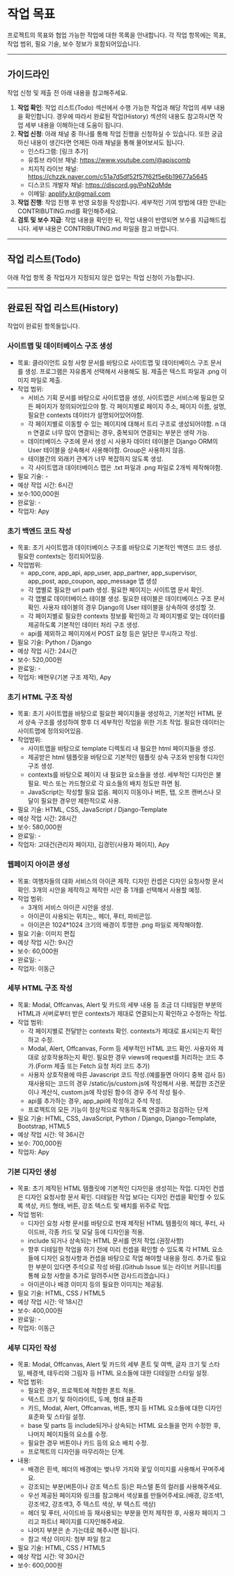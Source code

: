 # 작업 목표

프로젝트의 목표와 협업 가능한 작업에 대한 목록을 안내합니다. 각 작업 항목에는 목표, 작업 범위, 필요 기술, 보수 정보가 포함되어있습니다.

---

## 가이드라인

작업 신청 및 제출 전 아래 내용을 참고해주세요.

  1. **작업 확인**: 작업 리스트(Todo) 섹션에서 수행 가능한 작업과 해당 작업의 세부 내용을 확인합니다. 경우에 따라서 완료된 작업(History) 섹션의 내용도 참고하시면 작업 세부 내용을 이해하는데 도움이 됩니다.
  2. **작업 신청**: 아래 채널 중 하나를 통해 작업 진행을 신청하실 수 있습니다. 또한 궁금하신 내용이 생긴다면 언제든 아래 채널을 통해 물어보셔도 됩니다.
     - 인스타그램: [링크 추가]
     - 유튜브 라이브 채널: <https://www.youtube.com/@apiscomb>
     - 치지직 라이브 채널: <https://chzzk.naver.com/c51a7d5df52f57f62f5e6b19677a5645>
     - 디스코드 개발자 채널: <https://discord.gg/PqN2qMde>
     - 이메일: <applify.kr@gmail.com>
  3. **작업 진행**: 작업 진행 후 반영 요청을 작성합니다. 세부적인 기여 방법에 대한 안내는 CONTRIBUTING.md를 확인해주세요.
  4. **검토 및 보수 지급**: 작업 내용을 확인한 뒤, 작업 내용이 반영되면 보수를 지급해드립니다.
세부 내용은 CONTRIBUTING.md 파일을 참고 바랍니다.

---

## 작업 리스트(Todo)

아래 작업 항목 중 작업자가 지정되지 않은 업무는 작업 신청이 가능합니다.

---

## 완료된 작업 리스트(History)

작업이 완료된 항목들입니다.

### **사이트맵 및 데이터베이스 구조 생성**

- 목표: 클라이언트 요청 사항 문서를 바탕으로 사이트맵 및 데이터베이스 구조 문서를 생성. 프로그램은 자유롭게 선택해서 사용해도 됨. 제출은 텍스트 파일과 .png 이미지 파일로 제출.
- 작업 범위:
  - 서비스 기획 문서를 바탕으로 사이트맵을 생성, 사이트맵은 서비스에 필요한 모든 페이지가 정의되어있으야 함. 각 페이지별로 페이지 주소, 페이지 이름, 설명, 필요한 contexts 데이터가 설명되어있어야함.
  - 각 페이지별로 이동할 수 있는 페이지에 대해서 트리 구조로 생성되어야함. n 대 n 연결로 너무 많이 연결되는 경우, 중복되어 연결되는 부분은 생략 가능.
  - 데이터베이스 구조에 문서 생성 시 사용자 데이터 테이블은 Django ORM의 User 테이블을 상속해서 사용해야함. Group은 사용하지 않음.
  - 테이블간의 외래키 관계가 너무 복잡하지 않도록 생성.
  - 각 사이트맵과 데이터베이스 맵은 .txt 파일과 .png 파일로 2개씩 제작해야함.
- 필요 기술: -
- 예상 작업 시간: 6시간
- 보수:100,000원
- 완료일: -
- 작업자: Apy

### **초기 백엔드 코드 작성**

- 목표: 초기 사이트맵과 데이터베이스 구조를 바탕으로 기본적인 백엔드 코드 생성. 필요한 contexts는 정리되어있음.
- 작업범위:
  - app_core, app_api, app_user, app_partner, app_supervisor, app_post, app_coupon, app_message 앱 생성
  - 각 앱별로 필요한 url path 생성. 필요한 페이지는 사이트맵 문서 확인.
  - 각 앱별로 데이터베이스 테이블 생성. 필요한 테이블은 데이터베이스 구조 문서 확인. 사용자 테이블의 경우 Django의 User 테이블을 상속하여 생성할 것.
  - 각 페이지별로 필요한 contexts 정보를 확인하고 각 페이지별로 맞는 데이터를 제공하도록 기본적인 데이터 처리 구조 생성.
  - api를 제외하고 페이지에서 POST 요청 등은 일단은 무시하고 작성.
- 필요 기술: Python / Django
- 예상 작업 시간: 24시간
- 보수: 520,000원
- 완료일: -
- 작업자: 배현우(기본 구조 제작), Apy

### **초기 HTML 구조 작성**

- 목표: 초기 사이트맵을 바탕으로 필요한 페이지들을 생성하고, 기본적인 HTML 문서 상속 구조를 생성하여 향후 더 세부적인 작업을 위한 기초 작업. 필요한 데이터는 사이트맵에 정의되어있음.
- 작업범위:
  - 사이트맵을 바탕으로 template 디렉토리 내 필요한 html 페이지들을 생성.
  - 제공받은 html 템플릿을 바탕으로 기본적인 템플릿 상속 구조와 반응형 디자인 구조 생성.
  - contexts를 바탕으로 페이지 내 필요한 요소들을 생성. 세부적인 디자인은 불필요. 박스 또는 카드형으로 각 요소들의 배치 정도만 하면 됨.
  - JavaScript는 작성할 필요 없음. 페이지 이동이나 버튼, 탭, 오프 캔버스나 모달이 필요한 경우만 제한적으로 사용.
- 필요 기술: HTML, CSS, JavaScript / Django-Template
- 예상 작업 시간: 28시간
- 보수: 580,000원
- 완료일: -
- 작업자: 고대건(관리자 페이지), 김경민(사용자 페이지), Apy

### **웹페이지 아이콘 생성**

- 목표: 여행자들의 대화 서비스의 아이콘 제작. 디자인 컨셉은 디자인 요청사항 문서 확인. 3개의 시안을 제작하고 제작한 시안 중 1개를 선택해서 사용할 예정.
- 작업 범위:
  - 3개의 서비스 아이콘 시안을 생성.
  - 아이콘이 사용되는 위치는,, 헤더, 푸터, 파비콘임.
  - 아이콘은 1024*1024 크기의 배경이 투명한 .png 파일로 제작해야함.
- 필요 기술: 이미지 편집
- 예상 작업 시간: 9시간
- 보수: 60,000원
- 완료일: -
- 작업자: 이동근

### **세부 HTML 구조 작성**

- 목표: Modal, Offcanvas, Alert 및 카드의 세부 내용 등 조금 더 디테일한 부분의 HTML과 서버로부터 받은 contexts가 제대로 연결되는지 확인하고 수정하는 작업.
- 작업 범위:
  - 각 페이지별로 전달받는 contexts 확인. contexts가 제대로 표시되는지 확인하고 수정.
  - Modal, Alert, Offcanvas, Form 등 세부적인 HTML 코드 확인. 사용자와 제대로 상호작용하는지 확인. 필요한 경우 views에 request를 처리하는 코드 추가.(Form 제출 또는 Fetch 요청 처리 코드 추가)
  - 사용자 상호작용에 따른 Javascript 코드 작성.(예를들면 아이디 중복 검사 등) 재사용되는 코드의 경우 /static/js/custom.js에 작성해서 사용. 복잡한 조건문이나 계산식, custom.js에 작성된 함수의 경우 주석 작성 필수.
  - api를 추가하는 경우, app_api에 작성하고 주석 작성.
  - 프로젝트의 모든 기능이 정상적으로 작동하도록 연결하고 점검하는 단계
- 필요 기술: HTML, CSS, JavaScript, Python / Django, Django-Template, Bootstrap, HTML5
- 예상 작업 시간: 약 36시간
- 보수: 700,000원
- 작업자: Apy

### **기본 디자인 생성**

- 목표: 초기 제작된 HTML 템플릿에 기본적인 디자인을 생성히는 작업. 디자인 컨셉은 디자인 요청사항 문서 확인. 디테일한 작업 보다는 디자인 컨셉을 확인할 수 있도록 색상, 카드 형태, 버튼, 강조 텍스트 및 배치를 위주로 작업.
- 작업 범위:
  - 디자인 요청 사항 문서를 바탕으로 현재 제작된 HTML 템플릿의 헤더, 푸터, 사이드바, 각종 카드 및 모달 등에 디자인을 적용.
  - include 되거나 상속되는 HTML 문서를 먼저 작업.(권장사항)
  - 향후 디테일한 작업을 하기 전에 미리 컨셉을 확인할 수 있도록 각 HTML 요소들에 디자인 요청사항과 컨셉을 바탕으로 작업 해야할 내용을 정리. 추가로 필요한 부분이 있다면 주석으로 작성 바람.(Github Issue 또는 라이브 커뮤니티를 통해 요청 사항을 추가로 알려주시면 감사드리겠습니다.)
  - 아이콘이나 배경 이미지 등의 필요한 이미지는 제공됨.
- 필요 기술: HTML, CSS / HTML5
- 예상 작업 시간: 약 18시간
- 보수: 400,000원
- 완료일: -
- 작업자: 이동근

### **세부 디자인 작성**

- 목표: Modal, Offcanvas, Alert 및 카드의 세부 폰트 및 여백, 글자 크기 및 스타일, 배경색, 테두리와 그림자 등  HTML 요소들에 대한 디테일한 스타일 설정.
- 작업 범위:
  - 필요한 경우, 프로젝트에 적합한 폰트 적용.
  - 텍스트 크기 및 하이라이트, 두께, 형태 표준화
  - 카드, Modal, Alert, Offcanvas, 버튼, 뱃지 등 HTML 요소들에 대한 디자인 표준화 및 스타일 설정.
  - base 및 parts 등 include되거나 상속되는 HTML 요소들을 먼저 수정한 후, 나머지 페이지들의 요소를 수정.
  - 필요한 경우 버튼이나 카드 등의 요소 배치 수정.
  - 프로젝트의 디자인을 마무리하는 단계.
- 내용:  
  - 배경은 흰색, 헤더의 배경에는 벚나무 가지와 꽃잎 이미지를 사용해서 꾸며주세요.
  - 강조되는 부분(버튼이나 강조 텍스트 등)은 파스텔 톤의 컬러를 사용해주세요.
  - 우선 제공된 페이지와 링크를 참고해서 색상표를 만들어주세요.(배경, 강조색1, 강조색2, 강조색3, 주 텍스트 색상, 부 텍스트 색상)
  - 헤더 및 푸터, 사이드바 등 재사용되는 부분을 먼저 제작한 후, 사용자 페이지 그리고 파트너 페이지를 디자인해주세요.
  - 나머지 부분은 손 가는데로 해주시면 됩니다.
  - 참고 색상 이미지: 첨부 파일 참고
- 필요 기술: HTML, CSS / HTML5
- 예상 작업 시간: 약 30시간
- 보수: 600,000원
